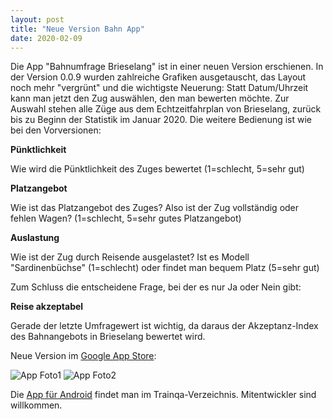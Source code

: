 ```yaml
---
layout: post
title: "Neue Version Bahn App"
date: 2020-02-09
---
```


Die App "Bahnumfrage Brieselang" ist in einer neuen Version erschienen. In der Version 0.0.9 wurden zahlreiche Grafiken ausgetauscht, das Layout noch mehr "vergrünt" und die wichtigste Neuerung: Statt Datum/Uhrzeit kann man jetzt den Zug auswählen, den man bewerten möchte.
Zur Auswahl stehen alle Züge aus dem Echtzeitfahrplan von Brieselang, zurück bis zu Beginn der Statistik im Januar 2020.
Die weitere Bedienung ist wie bei den Vorversionen:

**Pünktlichkeit**

Wie wird die Pünktlichkeit des Zuges bewertet (1=schlecht, 5=sehr gut)

**Platzangebot**

Wie ist das Platzangebot des Zuges? Also ist der Zug vollständig oder fehlen Wagen? (1=schlecht, 5=sehr gutes Platzangebot)

**Auslastung**

Wie ist der Zug durch Reisende ausgelastet? Ist es Modell "Sardinenbüchse" (1=schlecht) oder findet man bequem Platz (5=sehr gut)

Zum Schluss die entscheidene Frage, bei der es nur Ja oder Nein gibt:

**Reise akzeptabel**

Gerade der letzte Umfragewert ist wichtig, da daraus der Akzeptanz-Index des Bahnangebots in Brieselang bewertet wird.

Neue Version im [Google App Store](https://play.google.com/store/apps/details?id=com.eumelnet.bahn.spreadsheetinput):

![App Foto1](https://lh3.googleusercontent.com/9W7SGsGBcENz64SM64ySzbeqH59jTyOeIAxovUA0JU43bBXsLOnfgQBsbsokKhIO0w=w2560-h1158 "App Foto1")
![App Foto2](https://lh3.googleusercontent.com/PFdnBd7Tz9Z61QWdsGUiUQ2AEUjrwKx_xDHAYNrph8tDyFYLd6X9JSjG9kfduHfITsOF=w2560-h1158 "App Foto2")


Die [App für Android](https://github.com/eumel8/trainqa/tree/master/android) findet man im Trainqa-Verzeichnis. Mitentwickler sind willkommen.
